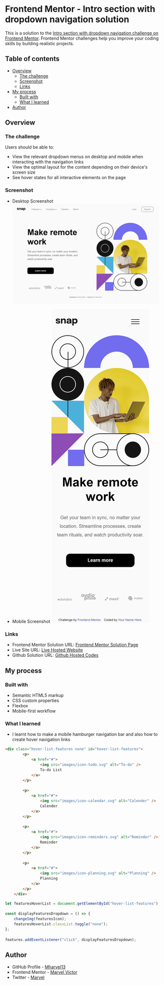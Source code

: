 # Frontend Mentor - Intro section with dropdown navigation solution

This is a solution to the [Intro section with dropdown navigation challenge on Frontend Mentor](https://www.frontendmentor.io/challenges/intro-section-with-dropdown-navigation-ryaPetHE5). Frontend Mentor challenges help you improve your coding skills by building realistic projects. 

## Table of contents

- [Overview](#overview)
  - [The challenge](#the-challenge)
  - [Screenshot](#screenshot)
  - [Links](#links)
- [My process](#my-process)
  - [Built with](#built-with)
  - [What I learned](#what-i-learned)
- [Author](#author)

## Overview

### The challenge

Users should be able to:

- View the relevant dropdown menus on desktop and mobile when interacting with the navigation links
- View the optimal layout for the content depending on their device's screen size
- See hover states for all interactive elements on the page

### Screenshot
- Desktop Screenshot
![Desktop Screenshot](./images/Screenshot-Desktop.png)

- Mobile Screenshot
![Mobile Screenshot](./images/Screenshot-Mobile.png)

### Links

- Frontend Mentor Solution URL: [Frontend Mentor Solution Page](https://www.frontendmentor.io/solutions/)
- Live Site URL: [Live Hosted Website](https://mharvel13.github.io/Intro-Section-With-Dropdown-Navigation/)
- Github Solution URL: [Github Hosted Codes](https://github.com/Mharvel13/Intro-Section-With-Dropdown-Navigation)
## My process

### Built with

- Semantic HTML5 markup
- CSS custom properties
- Flexbox
- Mobile-first workflow

### What I learned
- I learnt how to make a mobile hamburger navigation bar and also how to create hover navigation links 

```html
<div class="hover-list-features none" id="hover-list-features">
        <p>
            <a href="#">
                <img src="images/icon-todo.svg" alt="To-do" />
                To-do List
            </a>
        </p>

        <p>
            <a href="#">
                <img src="images/icon-calendar.svg" alt="Calender" />
                Calender
            </a>
        </p>

        <p>
            <a href="#">
                <img src="images/icon-reminders.svg" alt="Reminder" />
                Reminder
            </a>
        </p>

        <p>
            <a href="#">
                <img src="images/icon-planning.svg" alt="Planning" />
                Planning
            </a>
        </p>
    </div>
```

```js
let featuresHoverList = document.getElementById("hover-list-features");

const displayFeaturesDropdown = () => {
    changeImg(featuresIcon);
    featuresHoverList.classList.toggle("none");
};

features.addEventListener("click", displayFeaturesDropdown);
```
## Author

- GitHub Profile - [Mharvel13](https://github.com/Mharvel13)
- Frontend Mentor - [Marvel Victor](https://www.frontendmentor.io/profile/Mharvel13)
- Twitter - [Marvel](https://twitter.com/Mharvel_O)